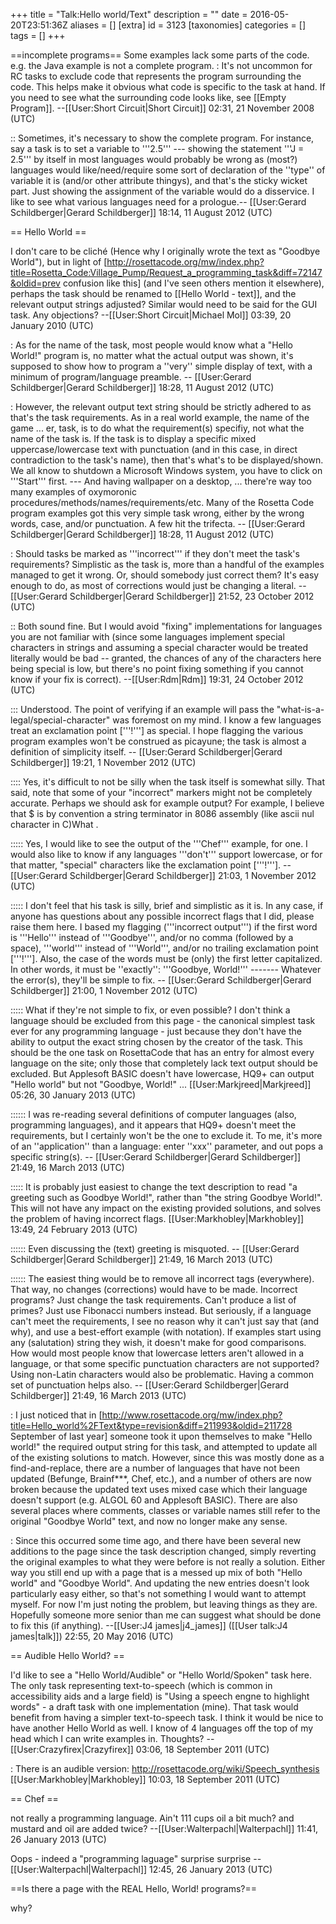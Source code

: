 +++
title = "Talk:Hello world/Text"
description = ""
date = 2016-05-20T23:51:36Z
aliases = []
[extra]
id = 3123
[taxonomies]
categories = []
tags = []
+++

==incomplete programs==
Some examples lack some parts of the code. e.g. the Java example is not a complete program.
: It's not uncommon for RC tasks to exclude code that represents the program surrounding the code.  This helps make it obvious what code is specific to the task at hand.  If you need to see what the surrounding code looks like, see [[Empty Program]]. --[[User:Short Circuit|Short Circuit]] 02:31, 21 November 2008 (UTC)

:: Sometimes, it's necessary to show the complete program.  For instance, say a task is to set a variable to '''2.5''' --- showing the statement '''J = 2.5''' by itself in most languages would probably be wrong as (most?) languages would like/need/require some sort of declaration of the ''type'' of variable it is (and/or other attribute thingys), and that's the sticky wicket part.  Just showing the assignment of the variable would do a disservice. I like to see what various languages need for a prologue.-- [[User:Gerard Schildberger|Gerard Schildberger]] 18:14, 11 August 2012 (UTC) 

== Hello World ==

I don't care to be cliché (Hence why I originally wrote the text as "Goodbye World"), but in light of [http://rosettacode.org/mw/index.php?title=Rosetta_Code:Village_Pump/Request_a_programming_task&diff=72147&oldid=prev confusion like this] (and I've seen others mention it elsewhere), perhaps the task should be renamed to [[Hello World - text]], and the relevant output strings adjusted? Similar would need to be said for the GUI task. Any objections? --[[User:Short Circuit|Michael Mol]] 03:39, 20 January 2010 (UTC)

: As for the name of the task, most people would know what a "Hello World!" program is, no matter what the actual output was shown, it's supposed to show how to program a ''very'' simple display of text, with a minimum of program/language preamble. -- [[User:Gerard Schildberger|Gerard Schildberger]] 18:28, 11 August 2012 (UTC) 

: However, the relevant output text string should be strictly adhered to as that's the task requirements.  As in a real world example, the name of the game ... er, task, is to do what the requirement(s) specifiy, not what the name of the task is.  If the task is to display a specific mixed uppercase/lowercase text with punctuation (and in this case, in direct contradiction to the task's name), then that's what's to be displayed/shown.  We all know to shutdown a Microsoft Windows system, you have to click on '''Start''' first. --- And having wallpaper on a desktop, ... there're way too many examples of oxymoronic procedures/methods/names/requirements/etc.  Many of the Rosetta Code program examples got this very simple task wrong, either by the wrong words, case, and/or punctuation.  A few hit the trifecta. -- [[User:Gerard Schildberger|Gerard Schildberger]] 18:28, 11 August 2012 (UTC)

: Should tasks be marked as '''incorrect''' if they don't meet the task's requirements?  Simplistic as the task is, more than a handful of the examples managed to get it wrong.  Or, should somebody just correct them?  It's easy enough to do, as most of corrections would just be changing a literal. -- [[User:Gerard Schildberger|Gerard Schildberger]] 21:52, 23 October 2012 (UTC)

:: Both sound fine.  But I would avoid "fixing" implementations for languages you are not familiar with (since some languages implement special characters in strings and assuming a special character would be treated literally would be bad -- granted, the chances of any of the characters here being special is low, but there's no point fixing something if you cannot know if your fix is correct).  --[[User:Rdm|Rdm]] 19:31, 24 October 2012 (UTC)

::: Understood.  The point of verifying if an example will pass the "what-is-a-legal/special-character" was foremost on my mind. I know a few languages treat an exclamation point ['''!'''] as special.  I hope flagging the various program examples won't be construed as picayune;  the task is almost a definition of simplicity itself.   -- [[User:Gerard Schildberger|Gerard Schildberger]] 19:21, 1 November 2012 (UTC)

:::: Yes, it's difficult to not be silly when the task itself is somewhat silly.  That said, note that some of your "incorrect" markers might not be completely accurate.  Perhaps we should ask for example output?  For example, I believe that $ is by convention a string terminator in 8086 assembly (like ascii nul character in C)What .

::::: Yes, I would like to see the output of the '''Chef''' example, for one.  I would also like to know if any languages '''don't''' support lowercase, or for that matter, "special" characters like the exclamation point ['''!''']. -- [[User:Gerard Schildberger|Gerard Schildberger]] 21:03, 1 November 2012 (UTC)

::::: I don't feel that his task is silly, brief and simplistic as it is.  In any case, if anyone has questions about any possible incorrect flags that I did, please raise them here.  I based my flagging ('''incorrect output''') if the first word is '''Hello''' instead of '''Goodbye''', and/or no comma (followed by a space), '''world''' instead of '''World''', and/or no trailing exclamation point ['''!'''].  Also, the case of the words must be (only) the first letter capitalized.  In other words, it must be ''exactly'':  '''Goodbye, World!''' ------- Whatever the error(s), they'll be simple to fix. -- [[User:Gerard Schildberger|Gerard Schildberger]] 21:00, 1 November 2012 (UTC)

::::: What if they're not simple to fix, or even possible?  I don't think a language should be excluded from this page - the canonical simplest task ever for any programming language - just because they don't have the ability to output the exact string chosen by the creator of the task.  This should be the one task on RosettaCode that has an entry for almost every language on the site; only those that completely lack text output should be excluded.  But Applesoft BASIC doesn't have lowercase, HQ9+ can output "Hello world" but not "Goodbye, World!" ... [[User:Markjreed|Markjreed]] 05:26, 30 January 2013 (UTC)

:::::: I was re-reading several definitions of computer languages (also, programming languages), and it appears that HQ9+ doesn't meet the requirements, but I certainly won't be the one to exclude it.   To me, it's more of an ''application'' than a language:  enter ''xxx'' parameter, and out pops a specific string(s). -- [[User:Gerard Schildberger|Gerard Schildberger]] 21:49, 16 March 2013 (UTC)

::::: It is probably just easiest to change the text description to read "a greeting such as Goodbye World!", rather than "the string Goodbye World!". This will not have any impact on the existing provided solutions, and solves the problem of having incorrect flags. [[User:Markhobley|Markhobley]] 13:49, 24 February 2013 (UTC)

:::::: Even discussing the (text) greeting is misquoted. -- [[User:Gerard Schildberger|Gerard Schildberger]] 21:49, 16 March 2013 (UTC)

:::::: The easiest thing would be to remove all incorrect tags (everywhere).   That way, no changes (corrections) would have to be made.   Incorrect programs?   Just change the task requirements.   Can't produce a list of primes?   Just use Fibonacci numbers instead.   But seriously, if a language can't meet the requirements, I see no reason why it can't just say that (and why), and use a best-effort example (with notation).   If examples start using any (salutation) string they wish, it doesn't make for good comparisons.   How would most people know that lowercase letters aren't allowed in a language, or that some specific punctuation characters are not supported?   Using non-Latin characters would also be problematic.  Having a common set of punctuation helps also. -- [[User:Gerard Schildberger|Gerard Schildberger]] 21:49, 16 March 2013 (UTC)

: I just noticed that in [http://www.rosettacode.org/mw/index.php?title=Hello_world%2FText&type=revision&diff=211993&oldid=211728 September of last year] someone took it upon themselves to make "Hello world!" the required output string for this task, and attempted to update all of the existing solutions to match. However, since this was mostly done as a find-and-replace, there are a number of languages that have not been updated (Befunge, Brainf***, Chef, etc.), and a number of others are now broken because the updated text uses mixed case which their language doesn't support (e.g. ALGOL 60 and Applesoft BASIC). There are also several places where comments, classes or variable names still refer to the original "Goodbye World" text, and now no longer make any sense.

: Since this occurred some time ago, and there have been several new additions to the page since the task description changed, simply reverting the original examples to what they were before is not really a solution. Either way you still end up with a page that is a messed up mix of both "Hello world" and "Goodbye World". And updating the new entries doesn't look particularly easy either, so that's not something I would want to attempt myself. For now I'm just noting the problem, but leaving things as they are. Hopefully someone more senior than me can suggest what should be done to fix this (if anything). --[[User:J4 james|j4_james]] ([[User talk:J4 james|talk]]) 22:55, 20 May 2016 (UTC)

== Audible Hello World? ==

I'd like to see a "Hello World/Audible" or "Hello World/Spoken" task here. The only task representing text-to-speech (which is common in accessibility aids and a large field) is "Using a speech engne to highlight words" - a draft task with one implementation (mine). That task would benefit from having a simpler text-to-speech task. I think it would be nice to have another Hello World as well. I know of 4 languages off the top of my head which I can write examples in. Thoughts? --[[User:Crazyfirex|Crazyfirex]] 03:06, 18 September 2011 (UTC)

: There is an audible version: http://rosettacode.org/wiki/Speech_synthesis [[User:Markhobley|Markhobley]] 10:03, 18 September 2011 (UTC)

== Chef ==

not really a programming language.
Ain't 111 cups oil a bit much?
and mustard and oil are added twice?
--[[User:Walterpachl|Walterpachl]] 11:41, 26 January 2013 (UTC)


Oops - indeed a "programming laguage" surprise surprise --[[User:Walterpachl|Walterpachl]] 12:45, 26 January 2013 (UTC)

==Is there a page with the REAL Hello, World! programs?==

why?
